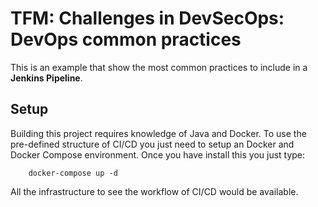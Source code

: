 # TFM: Challenges in DevSecOps: DevOps common practices

This is an example that show the most common practices to include in a <b>Jenkins Pipeline</b>.

## Setup

Building this project requires knowledge of Java and Docker. To use the pre-defined structure of CI/CD you just need to setup an Docker and Docker Compose environment. Once you have install this you just type:
```
    docker-compose up -d
```

All the infrastructure to see the workflow of CI/CD would be available.